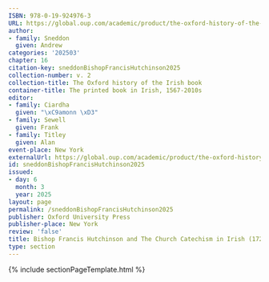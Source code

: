 ```yaml
---
ISBN: 978-0-19-924976-3
URL: https://global.oup.com/academic/product/the-oxford-history-of-the-irish-book-volume-ii-9780199249763?cc=ge&lang=3n#
author:
- family: Sneddon
  given: Andrew
categories: '202503'
chapter: 16
citation-key: sneddonBishopFrancisHutchinson2025
collection-number: v. 2
collection-title: The Oxford history of the Irish book
container-title: The printed book in Irish, 1567-2010s
editor:
- family: Ciardha
  given: "\xC9amonn \xD3"
- family: Sewell
  given: Frank
- family: Titley
  given: Alan
event-place: New York
externalUrl: https://global.oup.com/academic/product/the-oxford-history-of-the-irish-book-volume-ii-9780199249763?cc=ge&lang=3n#
id: sneddonBishopFrancisHutchinson2025
issued:
- day: 6
  month: 3
  year: 2025
layout: page
permalink: /sneddonBishopFrancisHutchinson2025
publisher: Oxford University Press
publisher-place: New York
review: 'false'
title: Bishop Francis Hutchinson and The Church Catechism in Irish (1722)
type: section
---
```

{% include sectionPageTemplate.html %}